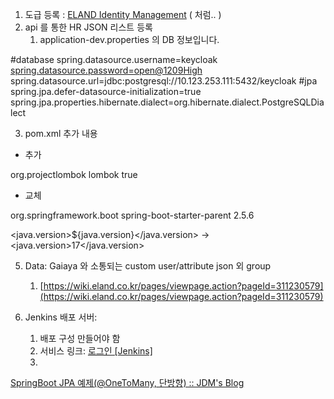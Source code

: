 1. 도급 등록 : [ELAND Identity Management](http://id.eland.com/) ( 처럼.. )
2. api 를 통한 HR JSON 리스트 등록
	1. application-dev.properties 의 DB 정보입니다.

#database
spring.datasource.username=keycloak
[spring.datasource.password=open@1209High](mailto:spring.datasource.password=open@1209High)
spring.datasource.url=jdbc:postgresql://10.123.253.111:5432/keycloak
#jpa
spring.jpa.defer-datasource-initialization=true
spring.jpa.properties.hibernate.dialect=org.hibernate.dialect.PostgreSQLDialect

3. pom.xml 추가 내용

- 추가
<!-- tools -->  
<dependency>  
    <groupId>org.projectlombok</groupId>  
    <artifactId>lombok</artifactId>  
    <optional>true</optional>  
</dependency>

- 교체
<parent>  
    <groupId>org.springframework.boot</groupId>  
    <artifactId>spring-boot-starter-parent</artifactId>  
    <version>2.5.6</version>  
</parent>

<java.version>${java.version}</java.version> -> <java.version>17</java.version>


5. Data: Gaiaya 와 소통되는 custom user/attribute json 외 group
	1. [https://wiki.eland.co.kr/pages/viewpage.action?pageId=311230579](https://wiki.eland.co.kr/pages/viewpage.action?pageId=311230579) 

6. Jenkins 배포 서버: 
	1. 배포 구성 만들어야 함
	2. 서비스 링크: [로그인 [Jenkins]](http://krvaissodev03:8090/login?from=%2F)
	3. 

[SpringBoot JPA 예제(@OneToMany, 단방향) :: JDM's Blog](https://jdm.kr/blog/141)

